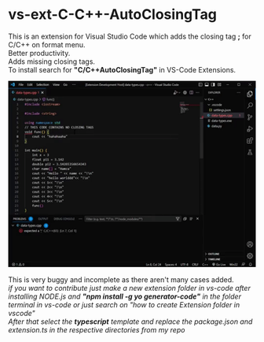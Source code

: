 # vs-ext-C-C++-AutoClosingTag

This is an extension for Visual Studio Code which adds the closing tag **;** for C/C++ on format menu.  
Better productivity.  
Adds missing closing tags.  
To install search for **"C/C++AutoClosingTag"** in VS-Code Extensions.  

![Alttext](https://github.com/humzasadiq/vs-ext-C-C--AutoClosingTag/blob/main/ezgif.com-video-to-gif.gif)  

This is very buggy and incomplete as there aren't many cases added.  
*if you want to contribute just make a new extension folder in vs-code after installing NODE.js and **"npm install -g yo generator-code"** in the folder terminal in vs-code or just search on "how to create Extension folder in vscode"*  
*After that select the **typescript** template and replace the package.json and extension.ts in the respective directories from my repo*
